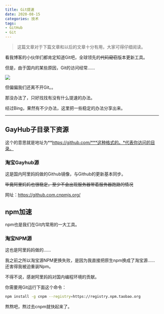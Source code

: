 ```yaml
---
title: Git提速
date: 2020-08-15
categories: 技术
tags:
- GitHub
- Git
---
```


> 这篇文章对于下篇文章和以后的文章十分有用，大家可得仔细阅读。

看我博客的小伙伴们都肯定知道Git吧，全球领先的~~代码窥窃~~版本更新工具。

但是，由于国内的某些原因，Git的访问经常……

![](/img/post/Gayhub提升速度（1）.png)

但偏偏我们还离不开Git。。

那没办法了，只好找找有没有什么提速的办法。

经过Bing，果然有不少办法，这里把一些稳定的办法分享出来。



------



## GayHub子目录下资源

这个的意思就是地址为**https://github.com/***这种格式的。*代表你访问的目录。

###  淘宝Gayhub源

这是国内阿里妈妈做的Github镜像，与Github的更新基本同步。

~~毕竟阿里妈妈也很稳定，至少不会出现服务器带着服务器跑路的情况~~

网址：https://github.com.cnpmjs.org/

## npm加速

npm也是我们在Git内常用的一大工具。

### 淘宝NPM源

这也是阿里妈妈做的……

我之前之所以淘宝源NPM更换失败，是因为我直接把原生npm换成了淘宝源……还害得我被迫重装Npm。

不得不说，感谢阿里妈妈对国内编程环境的贡献。

你需要用Git运行下面这个命令：

```sh
npm install -g cnpm --registry=https://registry.npm.taobao.org
```

熬熬吧，熬过去cnpm就快起来了。
